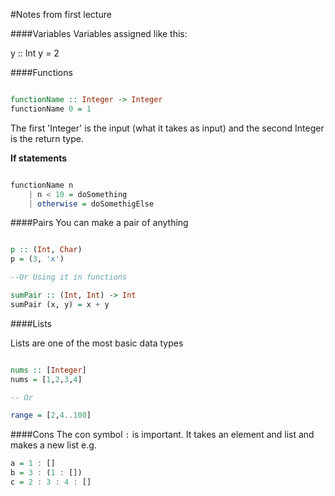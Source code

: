 #Notes from first lecture

####Variables
Variables assigned like this:

y :: Int
y = 2

####Functions

```haskell

functionName :: Integer -> Integer
functionName 0 = 1

```

The first 'Integer' is the input (what it takes as input) and the second
Integer is the return type.

**If statements**

```haskell

functionName n
    | n < 10 = doSomething
    | otherwise = doSomethigElse

```

####Pairs
You can make a pair of anything

```haskell

p :: (Int, Char)
p = (3, 'x')

--Or Using it in functions

sumPair :: (Int, Int) -> Int
sumPair (x, y) = x + y

```

####Lists

Lists are one of the most basic data types

```haskell

nums :: [Integer]
nums = [1,2,3,4]

-- Or 

range = [2,4..100]

```

####Cons
The con symbol ``:`` is important. It takes an element and list and makes a new list
e.g.

```haskell
a = 1 : []
b = 3 : (1 : [])
c = 2 : 3 : 4 : []

```
